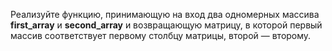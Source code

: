 Реализуйте функцию, принимающую на вход два одномерных массива **first_array** и **second_array** и возвращающую матрицу, в которой первый массив соответствует первому столбцу матрицы, второй — второму.
